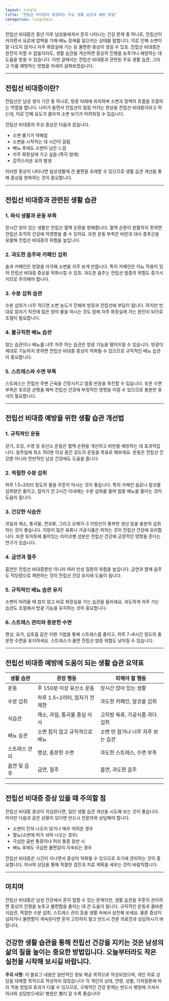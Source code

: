 ```yaml
---
layout: single
title: "전립선 비대증이 발생하는 주요 생활 습관과 예방 방법"
categories: langchain
---
```

전립선 비대증은 중년 이후 남성들에게서 흔히 나타나는 건강 문제 중 하나로, 전립선이 커지면서 요로에 압박을 가해 배뇨 장애를 일으키는 상태를 말합니다. 이로 인해 소변이 잘 나오지 않거나 자주 화장실에 가는 등 불편한 증상이 생길 수 있죠. 전립선 비대증은 완전히 피할 수 없을지라도, 생활 습관을 개선하면 증상의 진행을 늦추거나 예방하는 데 도움을 받을 수 있습니다. 이번 글에서는 전립선 비대증과 관련된 주요 생활 습관, 그리고 이를 예방하는 방법을 자세히 살펴보겠습니다.

---

## 전립선 비대증이란?

전립선은 남성 생식 기관 중 하나로, 방광 아래에 위치하며 소변과 정액의 흐름을 조절하는 역할을 합니다. 나이가 들면서 전립선이 점점 커지는 현상을 전립선 비대증이라고 하는데, 이로 인해 요도가 좁아져 소변 보기가 어려워질 수 있습니다.

전립선 비대증의 주요 증상은 다음과 같습니다.

- 소변 줄기가 약해짐  
- 소변을 시작하는 데 시간이 걸림  
- 배뇨 후에도 소변이 남은 느낌  
- 자주 화장실에 가고 싶음 (특히 밤에)  
- 갑작스러운 요의 발생  

이러한 증상이 나타나면 일상생활에 큰 불편을 초래할 수 있으므로 생활 습관 개선을 통해 증상을 완화하는 것이 중요합니다.

---

## 전립선 비대증과 관련된 생활 습관

### 1. 좌식 생활과 운동 부족

장시간 앉아 있는 생활은 전립선 혈액 순환을 방해합니다. 혈액 순환이 원활하지 못하면 전립선 조직의 건강에 악영향을 줄 수 있어요. 또한 운동 부족은 비만과 대사 증후군을 유발해 전립선 비대증의 위험을 높입니다.

### 2. 과도한 음주와 카페인 섭취

술과 카페인은 방광을 자극해 소변을 자주 보게 만듭니다. 특히 카페인은 이뇨 작용이 있어 전립선 비대증 증상을 악화시킬 수 있죠. 과도한 음주는 전립선 염증의 위험도 증가시키므로 주의해야 합니다.

### 3. 수분 섭취 습관

수분 섭취가 너무 적으면 소변 농도가 진해져 방광과 전립선에 부담이 됩니다. 하지만 반대로 잠자기 직전에 많은 양의 물을 마시는 것도 밤에 자주 화장실에 가는 원인이 되므로 조절이 필요합니다.

### 4. 불규칙한 배뇨 습관

참는 습관이나 배뇨를 너무 자주 하는 습관은 방광 기능을 떨어뜨릴 수 있습니다. 방광이 제대로 기능하지 못하면 전립선 비대증 증상이 악화될 수 있으므로 규칙적인 배뇨 습관이 중요합니다.

### 5. 스트레스와 수면 부족

스트레스는 전립선 주변 근육을 긴장시키고 염증 반응을 촉진할 수 있습니다. 또한 수면 부족은 호르몬 균형을 해쳐 전립선 건강에 부정적인 영향을 미칠 수 있으므로 충분한 휴식이 필요합니다.

---

## 전립선 비대증 예방을 위한 생활 습관 개선법

### 1. 규칙적인 운동

걷기, 조깅, 수영 등 유산소 운동은 혈액 순환을 개선하고 비만을 예방하는 데 효과적입니다. 일주일에 최소 150분 이상 중간 강도의 운동을 목표로 해보세요. 운동은 전립선 건강뿐 아니라 전반적인 남성 건강에도 도움을 줍니다.

### 2. 적절한 수분 섭취

하루 1.5~2리터 정도의 물을 꾸준히 마시는 것이 좋습니다. 특히 카페인 음료나 알코올 섭취량은 줄이고, 잠자기 전 2시간 이내에는 수분 섭취를 줄여 밤중 배뇨를 줄이는 것이 도움이 됩니다.

### 3. 건강한 식습관

과일과 채소, 통곡물, 견과류, 그리고 오메가-3 지방산이 풍부한 생선 등을 충분히 섭취하는 것이 좋습니다. 지방이 많은 육류나 가공식품은 피하는 것이 전립선 건강에 유리합니다. 또한 토마토에 들어있는 라이코펜 성분은 전립선 건강에 긍정적인 영향을 준다는 연구가 있습니다.

### 4. 금연과 절주

흡연은 전립선 비대증뿐만 아니라 여러 만성 질환의 위험을 높입니다. 금연과 함께 음주도 적당량으로 제한하는 것이 전립선 건강 유지에 도움이 됩니다.

### 5. 규칙적인 배뇨 습관 유지

소변이 마려울 때 참지 않고 바로 화장실을 가는 습관을 들이세요. 과도하게 자주 가는 습관도 조절해서 방광 기능을 유지하는 것이 중요합니다.

### 6. 스트레스 관리와 충분한 수면

명상, 요가, 심호흡 같은 이완 기법을 통해 스트레스를 줄이고, 하루 7~8시간 정도의 충분한 수면을 유지하세요. 스트레스가 줄면 전립선 염증 위험도 낮아질 수 있습니다.

---

## 전립선 비대증 예방에 도움이 되는 생활 습관 요약표

| 생활 습관       | 권장 행동                         | 피해야 할 행동                       |
|----------------|--------------------------------|-----------------------------------|
| 운동           | 주 150분 이상 유산소 운동         | 장시간 앉아 있는 생활              |
| 수분 섭취      | 하루 1.5~2리터, 잠자기 전 제한    | 과도한 카페인, 알코올 섭취         |
| 식습관         | 채소, 과일, 통곡물 중심 식사       | 고지방 육류, 가공식품 과다 섭취    |
| 배뇨 습관      | 소변 참지 않고 규칙적으로 배뇨     | 소변 만 참거나 너무 자주 보는 습관 |
| 스트레스 관리  | 명상, 충분한 수면                 | 과도한 스트레스, 수면 부족          |
| 흡연 및 음주   | 금연, 절주                       | 흡연, 과도한 음주                   |

---

## 전립선 비대증 증상 있을 때 주의할 점

전립선 비대증 증상이 의심된다면, 일단 생활 습관 개선을 시도해 보는 것이 좋습니다. 하지만 다음과 같은 상황이 있다면 반드시 전문의와 상담해야 합니다.

- 소변이 전혀 나오지 않거나 매우 어려운 경우  
- 혈뇨(소변에 피가 섞여 나오는 경우)  
- 극심한 골반 통증이나 허리 통증 동반 시  
- 배뇨 후에도 극심한 불편감이 지속되는 경우  

전립선 비대증은 시간이 지나면서 증상이 악화될 수 있으므로 조기에 관리하는 것이 중요합니다. 의사와 상담을 통해 적절한 검진과 치료 계획을 세우는 것이 바람직합니다.

---

## 마치며

전립선 비대증은 남성 건강에서 흔히 접할 수 있는 문제지만, 생활 습관을 꾸준히 관리하면 증상의 진행을 늦추고 불편함을 줄이는 데 큰 도움이 됩니다. 규칙적인 운동과 올바른 식습관, 적절한 수분 섭취, 스트레스 관리 등을 생활 속에서 실천해 보세요. 물론 증상이 심하거나 불편함이 계속된다면 혼자 고민하지 말고 반드시 전문 의료진과 상담하시기 바랍니다.

건강한 생활 습관을 통해 전립선 건강을 지키는 것은 남성의 삶의 질을 높이는 중요한 방법입니다. 오늘부터라도 작은 실천을 시작해 보시길 바랍니다.
---

**주의 사항**: 이 블로그 내용은 일반적인 정보 제공 목적으로 작성되었으며, 개인 의료 상담을 대체할 목적으로 작성하지 않았습니다! 각 개인의 상태, 연령, 성별, 기저질환에 따라 적용 방법과 효과가 다를 수 있으므로, 구체적인 건강 문제는 반드시 병원에 가셔서 의사와 상담받으세요! 병원은 빨리 갈 수록 좋습니다!

